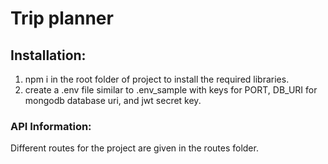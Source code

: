 # Trip planner

## Installation:
1. npm i in the root folder of project to install the required libraries.
2. create a .env file similar to .env_sample with keys for PORT, DB_URI for mongodb database uri, and jwt secret key.

### API Information: 
Different routes for the project are given in the routes folder.
